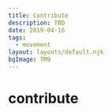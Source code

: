 ```yaml
---
title: Contribute
description: TBD
date: 2019-04-16
tags:
  - movement
layout: layouts/default.njk
bgImage: TM9
---
```


# contribute
